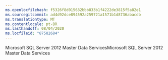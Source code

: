 ```yaml
---
ms.openlocfilehash: f5326f8d015632bbb833b1f4222de3815f5a82e1
ms.sourcegitcommit: ad4d92dce894592a259721a1571b1d8736abacdb
ms.translationtype: MT
ms.contentlocale: pt-BR
ms.lasthandoff: 08/04/2020
ms.locfileid: "87582684"
---
```

<span data-ttu-id="4705c-101">Microsoft SQL Server 2012 Master Data Services</span><span class="sxs-lookup"><span data-stu-id="4705c-101">Microsoft SQL Server 2012 Master Data Services</span></span>

